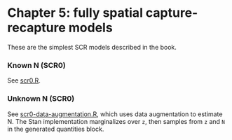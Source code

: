 # Chapter 5: fully spatial capture-recapture models

These are the simplest SCR models described in the book. 

### Known N (SCR0)

See [scr0.R](scr0.R).

### Unknown N (SCR0)

See [scr0-data-augmentation.R](scr0-data-augmentation.R), which uses data 
augmentation to estimate N. The Stan implementation marginalizes over `z`, 
then samples from `z` and `N` in the generated quantities block. 
